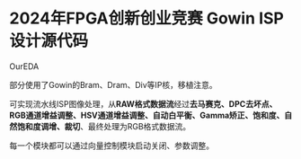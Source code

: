 # 2024年FPGA创新创业竞赛 Gowin ISP设计源代码

OurEDA

部分使用了Gowin的Bram、Dram、Div等IP核，移植注意。

可实现流水线ISP图像处理，从**RAW格式数据流**经过**去马赛克、DPC去坏点、RGB通道增益调整、HSV通道增益调整、自动白平衡、Gamma矫正、饱和度、自然饱和度调增、裁切**、最终处理为RGB格式数据流。

每一个模块都可以通过向量控制模块启动关闭、参数调整。